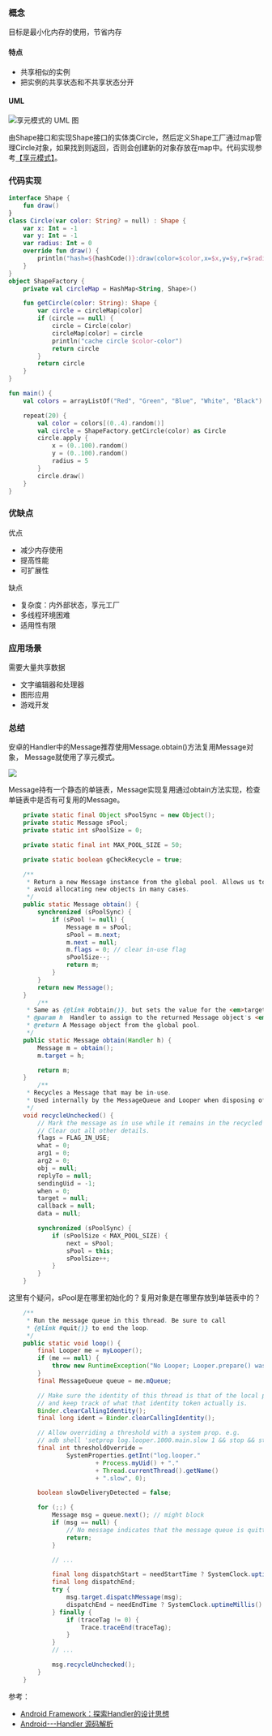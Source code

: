### 概念

目标是最小化内存的使用，节省内存

#### 特点

- 共享相似的实例
- 把实例的共享状态和不共享状态分开

#### UML

![享元模式的 UML 图](https://www.runoob.com/wp-content/uploads/2014/08/20201015-fiyweight.svg)

由Shape接口和实现Shape接口的实体类Circle，然后定义Shape工厂通过map管理Circle对象，如果找到则返回，否则会创建新的对象存放在map中。代码实现参考[【享元模式】](https://www.runoob.com/design-pattern/flyweight-pattern.html)。

### 代码实现

```kt
interface Shape {
    fun draw()
}
class Circle(var color: String? = null) : Shape {
    var x: Int = -1
    var y: Int = -1
    var radius: Int = 0
    override fun draw() {
        println("hash=${hashCode()}:draw(color=$color,x=$x,y=$y,r=$radius)")
    }
}
object ShapeFactory {
    private val circleMap = HashMap<String, Shape>()

    fun getCircle(color: String): Shape {
        var circle = circleMap[color]
        if (circle == null) {
            circle = Circle(color)
            circleMap[color] = circle
            println("cache circle $color-color")
            return circle
        }
        return circle
    }
}

fun main() {
    val colors = arrayListOf("Red", "Green", "Blue", "White", "Black")

    repeat(20) {
        val color = colors[(0..4).random()]
        val circle = ShapeFactory.getCircle(color) as Circle
        circle.apply {
            x = (0..100).random()
            y = (0..100).random()
            radius = 5
        }
        circle.draw()
    }
}
```

### 优缺点

优点
- 减少内存使用
- 提高性能
- 可扩展性

缺点
- 复杂度：内外部状态，享元工厂
- 多线程环境困难
- 适用性有限

### 应用场景

需要大量共享数据
- 文字编辑器和处理器
- 图形应用
- 游戏开发

### 总结

安卓的Handler中的Message推荐使用Message.obtain()方法复用Message对象， Message就使用了享元模式。

![](./img/flyweight_handler.png)

Message持有一个静态的单链表，Message实现复用通过obtain方法实现，检查单链表中是否有可复用的Message。

```java
    private static final Object sPoolSync = new Object();
    private static Message sPool;
    private static int sPoolSize = 0;

    private static final int MAX_POOL_SIZE = 50;

    private static boolean gCheckRecycle = true;

    /**
     * Return a new Message instance from the global pool. Allows us to
     * avoid allocating new objects in many cases.
     */
    public static Message obtain() {
        synchronized (sPoolSync) {
            if (sPool != null) {
                Message m = sPool;
                sPool = m.next;
                m.next = null;
                m.flags = 0; // clear in-use flag
                sPoolSize--;
                return m;
            }
        }
        return new Message();
    }
        /**
     * Same as {@link #obtain()}, but sets the value for the <em>target</em> member on the Message returned.
     * @param h  Handler to assign to the returned Message object's <em>target</em> member.
     * @return A Message object from the global pool.
     */
    public static Message obtain(Handler h) {
        Message m = obtain();
        m.target = h;

        return m;
    }
        /**
     * Recycles a Message that may be in-use.
     * Used internally by the MessageQueue and Looper when disposing of queued Messages.
     */
    void recycleUnchecked() {
        // Mark the message as in use while it remains in the recycled object pool.
        // Clear out all other details.
        flags = FLAG_IN_USE;
        what = 0;
        arg1 = 0;
        arg2 = 0;
        obj = null;
        replyTo = null;
        sendingUid = -1;
        when = 0;
        target = null;
        callback = null;
        data = null;

        synchronized (sPoolSync) {
            if (sPoolSize < MAX_POOL_SIZE) {
                next = sPool;
                sPool = this;
                sPoolSize++;
            }
        }
    }
```

这里有个疑问，sPool是在哪里初始化的？复用对象是在哪里存放到单链表中的？

```java
    /**
     * Run the message queue in this thread. Be sure to call
     * {@link #quit()} to end the loop.
     */
    public static void loop() {
        final Looper me = myLooper();
        if (me == null) {
            throw new RuntimeException("No Looper; Looper.prepare() wasn't called on this thread.");
        }
        final MessageQueue queue = me.mQueue;

        // Make sure the identity of this thread is that of the local process,
        // and keep track of what that identity token actually is.
        Binder.clearCallingIdentity();
        final long ident = Binder.clearCallingIdentity();

        // Allow overriding a threshold with a system prop. e.g.
        // adb shell 'setprop log.looper.1000.main.slow 1 && stop && start'
        final int thresholdOverride =
                SystemProperties.getInt("log.looper."
                        + Process.myUid() + "."
                        + Thread.currentThread().getName()
                        + ".slow", 0);

        boolean slowDeliveryDetected = false;

        for (;;) {
            Message msg = queue.next(); // might block
            if (msg == null) {
                // No message indicates that the message queue is quitting.
                return;
            }

            // ...

            final long dispatchStart = needStartTime ? SystemClock.uptimeMillis() : 0;
            final long dispatchEnd;
            try {
                msg.target.dispatchMessage(msg);
                dispatchEnd = needEndTime ? SystemClock.uptimeMillis() : 0;
            } finally {
                if (traceTag != 0) {
                    Trace.traceEnd(traceTag);
                }
            }
            // ...

            msg.recycleUnchecked();
        }
    }
```

参考：
- [Android Framework：探索Handler的设计思想](https://zhuanlan.zhihu.com/p/434338043)
- [Android---Handler 源码解析](https://blog.csdn.net/qq_44950283/article/details/129098563)
